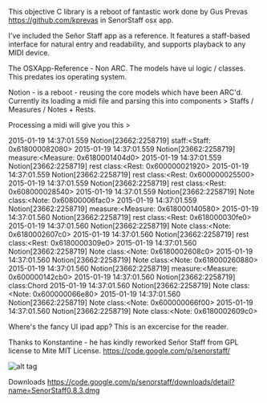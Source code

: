
This objective C library is a reboot of fantastic work done by Gus Prevas
https://github.com/kprevas in SenorStaff osx app. 

I've included the Señor Staff app as a reference. 
It features a staff-based interface for natural entry and readability, and supports playback to any MIDI device.


The OSXApp-Reference - Non ARC. 
The models have ui logic / classes. This predates ios operating system.

Notion - is a reboot - reusing the core models which have been ARC'd.
Currently its loading a midi file and parsing this into components > 
Staffs / Measures / Notes + Rests.

Processing a midi will give you this > 

2015-01-19 14:37:01.559 Notion[23662:2258719] staff:<Staff: 0x618000082080>
2015-01-19 14:37:01.559 Notion[23662:2258719] measure:<Measure: 0x6180001404d0>
2015-01-19 14:37:01.559 Notion[23662:2258719] rest class:<Rest: 0x600000021920>
2015-01-19 14:37:01.559 Notion[23662:2258719] rest class:<Rest: 0x600000025500>
2015-01-19 14:37:01.559 Notion[23662:2258719] rest class:<Rest: 0x608000028540>
2015-01-19 14:37:01.559 Notion[23662:2258719] Note class:<Note: 0x60800006fac0>
2015-01-19 14:37:01.559 Notion[23662:2258719] measure:<Measure: 0x618000140580>
2015-01-19 14:37:01.560 Notion[23662:2258719] rest class:<Rest: 0x618000030fe0>
2015-01-19 14:37:01.560 Notion[23662:2258719] Note class:<Note: 0x6180002607c0>
2015-01-19 14:37:01.560 Notion[23662:2258719] rest class:<Rest: 0x6180000309e0>
2015-01-19 14:37:01.560 Notion[23662:2258719] Note class:<Note: 0x6180002608c0>
2015-01-19 14:37:01.560 Notion[23662:2258719] Note class:<Note: 0x618000260880>
2015-01-19 14:37:01.560 Notion[23662:2258719] measure:<Measure: 0x600000142cb0>
2015-01-19 14:37:01.560 Notion[23662:2258719]  class:Chord
2015-01-19 14:37:01.560 Notion[23662:2258719] Note class:<Note: 0x600000066e80>
2015-01-19 14:37:01.560 Notion[23662:2258719] Note class:<Note: 0x600000066f00>
2015-01-19 14:37:01.560 Notion[23662:2258719] Note class:<Note: 0x6180002609c0>


Where's the fancy UI ipad app? 
This is an excercise for the reader. 



Thanks to Konstantine - he has kindly reworked Señor Staff from GPL license to Mite
MIT License. https://code.google.com/p/senorstaff/



![alt tag](https://raw.githubusercontent.com/johndpope/notion/master/OSXApp-Reference/img.png)

Downloads
https://code.google.com/p/senorstaff/downloads/detail?name=SenorStaff0.8.3.dmg

